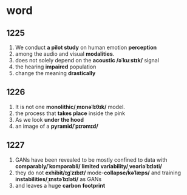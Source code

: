 # word

## 1225

1. We conduct **a pilot study** on human emotion **perception**
2. among the audio and visual **modalities**.
3. does not solely depend on the **acoustic /əˈkuːstɪk/** signal
4. the hearing **impaired** population
5. change the meaning **drastically**

## 1226

1. It is not one **monolithic/ˌmɒnəˈlɪθɪk/** model.
2. the process that **takes place** inside the pink
3. As we look **under the hood**
4. an image of a **pyramid/ˈpɪrəmɪd/**

## 1227

1. GANs have been revealed to be mostly confined to data with **comparably/ˈkɒmpərəbli/ limited variability/ˌveəriəˈbɪləti/**
2. they do not **exhibit/ɪɡˈzɪbɪt/** mode-**collapse/kəˈlæps/** and training **instabilities/ˌɪnstəˈbɪləti/** as GANs
3. and leaves a huge **carbon** **footprint**